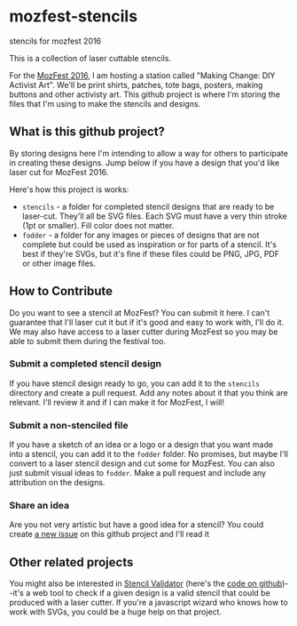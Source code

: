 # mozfest-stencils
stencils for mozfest 2016


This is a collection of laser cuttable stencils.

For the [MozFest 2016](https://mozillafestival.org/), I am hosting a station called "Making Change: DIY Activist Art". We'll be print shirts, patches, tote bags, posters, making buttons and other activisty art. This github project is where I'm storing the files that I'm using to make the stencils and designs.

## What is this github project?

By storing designs here I'm intending to allow a way for others to participate in creating these designs. Jump below if you have a design that you'd like laser cut for MozFest 2016.

Here's how this project is works:

 * `stencils` - a folder for completed stencil designs that are ready to be laser-cut. They'll all be SVG files. Each SVG must have a very thin stroke (1pt or smaller). Fill color does not matter.
 * `fodder` - a folder for any images or pieces of designs that are not complete but could be used as inspiration or for parts of a stencil. It's best if they're SVGs, but it's fine if these files could be PNG, JPG, PDF or other image files.

## How to Contribute

Do you want to see a stencil at MozFest? You can submit it here. I can't guarantee that I'll laser cut it but if it's good and easy to work with, I'll do it. We may also have access to a laser cutter during MozFest so you may be able to submit them during the festival too.

### Submit a completed stencil design

If you have stencil design ready to go, you can add it to the `stencils` directory and create a pull request. Add any notes about it that you think are relevant. I'll review it and if I can make it for MozFest, I will!

### Submit a non-stenciled file

If you have a sketch of an idea or a logo or a design that you want made into a stencil, you can add it to the `fodder` folder. No promises, but maybe I'll convert to a laser stencil design and cut some for MozFest. You can also just submit visual ideas to `fodder`. Make a pull request and include any attribution on the designs.

### Share an idea

Are you not very artistic but have a good idea for a stencil? You could create [a new issue](https://github.com/drewrwilson/mozfest-stencils/issues/new) on this github project and I'll read it


## Other related projects

You might also be interested in [Stencil Validator](https://drewrwilson.com/stencilvalidator/) (here's the [code on github](https://github.com/drewrwilson/stencilvalidator))--it's a web tool to check if a given design is a valid stencil that could be produced with a laser cutter. If you're a javascript wizard who knows how to work with SVGs, you could be a huge help on that project.
